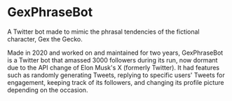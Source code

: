 # GexPhraseBot
A Twitter bot made to mimic the phrasal tendencies of the fictional character, Gex the Gecko.

Made in 2020 and worked on and maintained for two years, GexPhraseBot is a Twitter bot that amassed 3000 followers during its run, now dormant due to the API change of Elon Musk's X (formerly Twitter). It had features such as randomly generating Tweets, replying to specific users' Tweets for engagement, keeping track of its followers, and changing its profile picture depending on the occasion.
